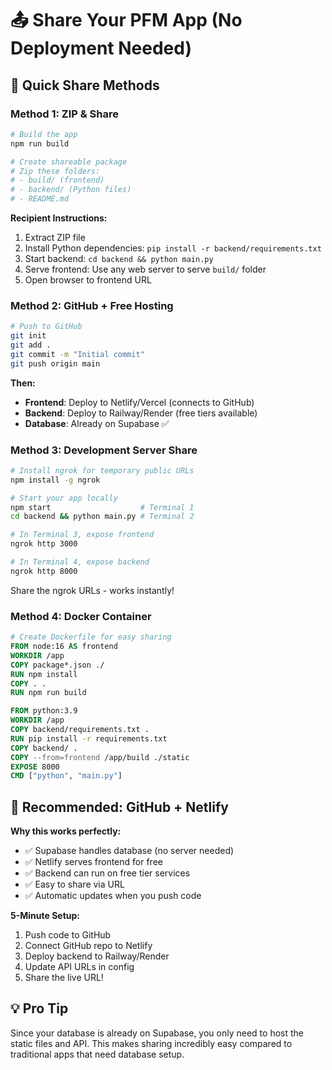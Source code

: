 # 📤 Share Your PFM App (No Deployment Needed)

## 🚀 **Quick Share Methods**

### **Method 1: ZIP & Share**
```bash
# Build the app
npm run build

# Create shareable package
# Zip these folders:
# - build/ (frontend)
# - backend/ (Python files)
# - README.md
```

**Recipient Instructions:**
1. Extract ZIP file
2. Install Python dependencies: `pip install -r backend/requirements.txt`
3. Start backend: `cd backend && python main.py`
4. Serve frontend: Use any web server to serve `build/` folder
5. Open browser to frontend URL

### **Method 2: GitHub + Free Hosting**
```bash
# Push to GitHub
git init
git add .
git commit -m "Initial commit"
git push origin main
```

**Then:**
- **Frontend**: Deploy to Netlify/Vercel (connects to GitHub)
- **Backend**: Deploy to Railway/Render (free tiers available)
- **Database**: Already on Supabase ✅

### **Method 3: Development Server Share**
```bash
# Install ngrok for temporary public URLs
npm install -g ngrok

# Start your app locally
npm start                    # Terminal 1
cd backend && python main.py # Terminal 2

# In Terminal 3, expose frontend
ngrok http 3000

# In Terminal 4, expose backend  
ngrok http 8000
```

Share the ngrok URLs - works instantly!

### **Method 4: Docker Container**
```dockerfile
# Create Dockerfile for easy sharing
FROM node:16 AS frontend
WORKDIR /app
COPY package*.json ./
RUN npm install
COPY . .
RUN npm run build

FROM python:3.9
WORKDIR /app
COPY backend/requirements.txt .
RUN pip install -r requirements.txt
COPY backend/ .
COPY --from=frontend /app/build ./static
EXPOSE 8000
CMD ["python", "main.py"]
```

## 🎯 **Recommended: GitHub + Netlify**

**Why this works perfectly:**
- ✅ Supabase handles database (no server needed)
- ✅ Netlify serves frontend for free
- ✅ Backend can run on free tier services
- ✅ Easy to share via URL
- ✅ Automatic updates when you push code

**5-Minute Setup:**
1. Push code to GitHub
2. Connect GitHub repo to Netlify
3. Deploy backend to Railway/Render
4. Update API URLs in config
5. Share the live URL!

## 💡 **Pro Tip**
Since your database is already on Supabase, you only need to host the static files and API. This makes sharing incredibly easy compared to traditional apps that need database setup.